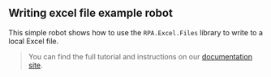 ## Writing excel file example robot

This simple robot shows how to use the `RPA.Excel.Files` library to write to a local Excel file.

> You can find the full tutorial and instructions on our [documentation site](https://robocorp.com/docs/development-howtos/excel/writing-excel-files-tutorial).